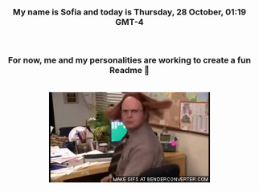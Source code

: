 


<div align="center">
<h3 >My name is Sofia and today is Thursday, 28 October, 01:19 GMT-4</h3><br>
<h3 >For now, me and my personalities are working to create a fun Readme 👋
</h3><br>
<img src='img/dwight.gif' alt='working...'/>
</div>
